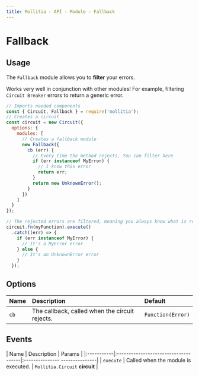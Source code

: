 ```yaml
---
title: Mollitia - API - Module - Fallback
---
```

# Fallback

## Usage

The `Fallback` module allows you to **filter** your errors.

Works very well in conjunction with other modules!
For example, filtering `Circuit Breaker` errors to return a generic error.

``` javascript
// Imports needed components
const { Circuit, Fallback } = require('mollitia');
// Creates a circuit
const circuit = new Circuit({
  options: {
    modules: [
      // Creates a fallback module
      new Fallback({
        cb (err) {
          // Every time the method rejects, You can filter here
          if (err instanceof MyError) {
            // I know this error
            return err; 
          }
          return new UnknownError();
        }
      })
    ]
  }
});

// The rejected errors are filtered, meaning you always know what is returned here
circuit.fn(myFunction).execute()
  .catch((err) => {
    if (err instanceof MyError) {
      // It's a MyError error
    } else {
      // It's an UnknownError error
    }
  });
```

## Options

| Name | Description                                    | Default           |
|:-----|:-----------------------------------------------|:------------------|
| `cb` | The callback, called when the circuit rejects. | `Function(Error)` |

## Events

| Name       | Description                          | Params                         |
|:-----------|:-------------------------------------|:--------------- ---------------|
| `execute`  | Called when the module is executed.  | `Mollitia.Circuit` **circuit** |
